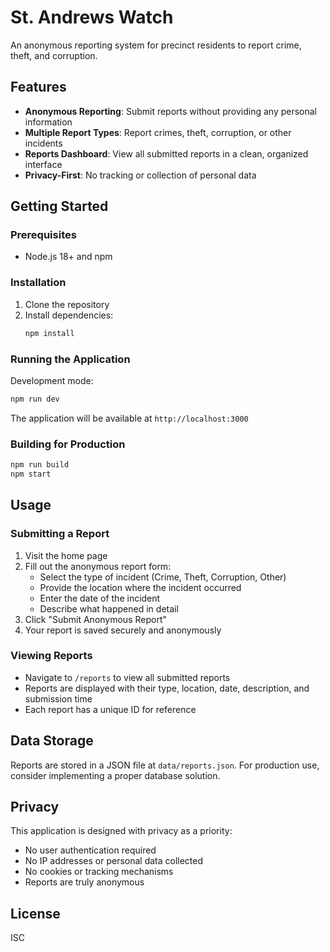 # St. Andrews Watch

An anonymous reporting system for precinct residents to report crime, theft, and corruption.

## Features

- **Anonymous Reporting**: Submit reports without providing any personal information
- **Multiple Report Types**: Report crimes, theft, corruption, or other incidents
- **Reports Dashboard**: View all submitted reports in a clean, organized interface
- **Privacy-First**: No tracking or collection of personal data

## Getting Started

### Prerequisites

- Node.js 18+ and npm

### Installation

1. Clone the repository
2. Install dependencies:
   ```bash
   npm install
   ```

### Running the Application

Development mode:
```bash
npm run dev
```

The application will be available at `http://localhost:3000`

### Building for Production

```bash
npm run build
npm start
```

## Usage

### Submitting a Report

1. Visit the home page
2. Fill out the anonymous report form:
   - Select the type of incident (Crime, Theft, Corruption, Other)
   - Provide the location where the incident occurred
   - Enter the date of the incident
   - Describe what happened in detail
3. Click "Submit Anonymous Report"
4. Your report is saved securely and anonymously

### Viewing Reports

- Navigate to `/reports` to view all submitted reports
- Reports are displayed with their type, location, date, description, and submission time
- Each report has a unique ID for reference

## Data Storage

Reports are stored in a JSON file at `data/reports.json`. For production use, consider implementing a proper database solution.

## Privacy

This application is designed with privacy as a priority:
- No user authentication required
- No IP addresses or personal data collected
- No cookies or tracking mechanisms
- Reports are truly anonymous

## License

ISC